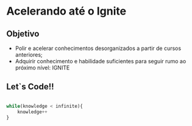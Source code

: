 # Acelerando até o Ignite

## Objetivo

* Polir e acelerar conhecimentos desorganizados a partir de cursos anteriores;
* Adquirir conhecimento e habilidade suficientes para seguir rumo ao próximo nível: IGNITE

## Let`s Code!!

```js

while(knowledge < infinite){
    knowledge++    
}

```
